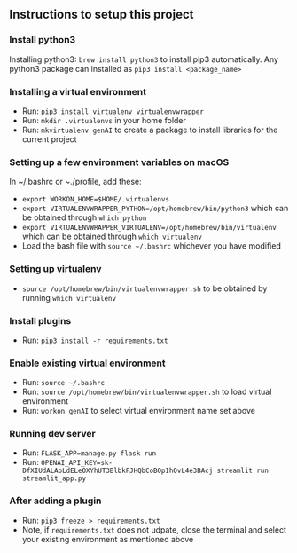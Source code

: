 ## Instructions to setup this project ##

### Install python3 ###
Installing python3: `brew install python3` to install pip3 automatically. Any python3 package can installed as `pip3 install <package_name>`


### Installing a virtual environment ###
- Run: `pip3 install virtualenv virtualenvwrapper`
- Run: `mkdir .virtualenvs` in your home folder
- Run: `mkvirtualenv genAI` to create a package to install libraries for the current project


### Setting up a few environment variables on macOS ###
In ~/.bashrc or ~./profile, add these:
- `export WORKON_HOME=$HOME/.virtualenvs`
- `export VIRTUALENVWRAPPER_PYTHON=/opt/homebrew/bin/python3` which can be obtained through `which python`
- `export VIRTUALENVWRAPPER_VIRTUALENV=/opt/homebrew/bin/virtualenv` which can be obtained through `which virtualenv`
- Load the bash file with `source ~/.bashrc` whichever you have modified

### Setting up virtualenv ###
- `source /opt/homebrew/bin/virtualenvwrapper.sh` to be obtained by running `which virtualenv`

### Install plugins ###
- Run: `pip3 install -r requirements.txt`

### Enable existing virtual environment ###
- Run: `source ~/.bashrc`
- Run: `source /opt/homebrew/bin/virtualenvwrapper.sh` to load virtual environment
- Run: `workon genAI` to select virtual environment name set above


### Running dev server ###
- Run: `FLASK_APP=manage.py flask run`
- Run: `OPENAI_API_KEY=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 streamlit run streamlit_app.py`


### After adding a plugin ###
- Run: `pip3 freeze > requirements.txt`
- Note, if `requirements.txt` does not udpate, close the terminal and select your existing environment as mentioned above
